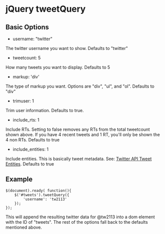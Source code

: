 # jQuery tweetQuery

## Basic Options

* username:		"twitter"

The twitter username you want to show. Defaults to "twitter"

* tweetcount: 5

How many tweets you want to display. Defaults to 5

* markup: 'div'

The type of markup you want. Options are "div", "ul", and "ol". Defaults to "div"

* trimuser: 1

Trim user information. Defaults to true.

* include_rts: 1

Include RTs. Setting to false removes any RTs from the total tweetcount shown above. If you have 4 recent tweets and 1 RT, you'll only be shown the 4 non RTs. Defaults to true

* include_entities:	1

Include entities. This is basically tweet metadata. See: [Twitter API Tweet Entities](https://dev.twitter.com/docs/tweet-entities). Defaults to true

## Example

	$(document).ready( function(){
		$('#tweets').tweetQuery({
			'username': 'tw2113'
		});
	});

This will append the resulting twitter data for @tw2113 into a dom element with the ID of "tweets". The rest of the options fall back to the defaults mentioned above.